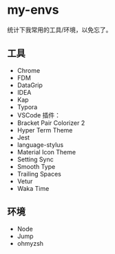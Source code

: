 # my-envs
统计下我常用的工具/环境，以免忘了。

## 工具

+ Chrome
+ FDM
+ DataGrip
+ IDEA
+ Kap
+ Typora
+ VSCode
插件：
+ Bracket Pair Colorizer 2
+ Hyper Term Theme
+ Jest
+ language-stylus
+ Material Icon Theme
+ Setting Sync
+ Smooth Type
+ Trailing Spaces
+ Vetur
+ Waka Time

## 环境

+ Node
+ Jump
+ ohmyzsh
